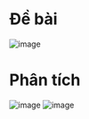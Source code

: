# Đề bài
![image](https://github.com/VanHoang110802/Competitive_Programming/assets/108053955/df3efcaa-818e-457b-80a5-b7c937525f85)

# Phân tích
![image](https://github.com/VanHoang110802/Competitive_Programming/assets/108053955/a9c5952a-75af-4ec2-bcc5-23b0f55cab1a)
![image](https://github.com/VanHoang110802/Competitive_Programming/assets/108053955/f5f32685-f250-4b72-8a38-befd99a30a98)
